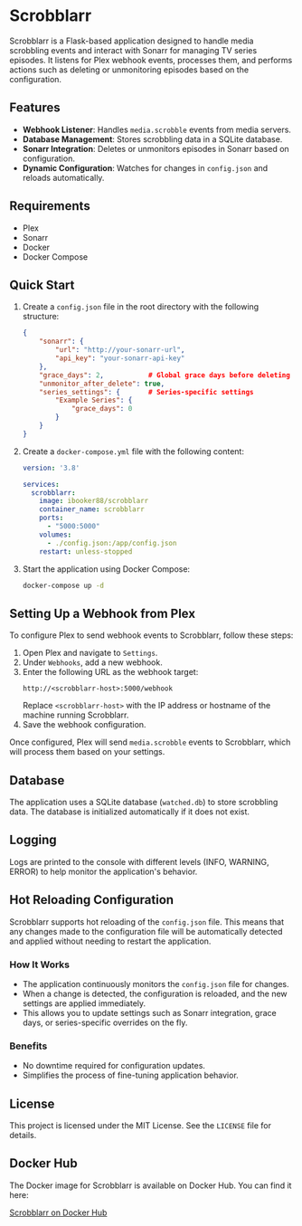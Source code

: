 # Scrobblarr

Scrobblarr is a Flask-based application designed to handle media scrobbling events and interact with Sonarr for managing TV series episodes. It listens for Plex webhook events, processes them, and performs actions such as deleting or unmonitoring episodes based on the configuration.

## Features

- **Webhook Listener**: Handles `media.scrobble` events from media servers.
- **Database Management**: Stores scrobbling data in a SQLite database.
- **Sonarr Integration**: Deletes or unmonitors episodes in Sonarr based on configuration.
- **Dynamic Configuration**: Watches for changes in `config.json` and reloads automatically.

## Requirements

- Plex
- Sonarr
- Docker
- Docker Compose

## Quick Start

1. Create a `config.json` file in the root directory with the following structure:
   ```json
   {
       "sonarr": {
           "url": "http://your-sonarr-url",
           "api_key": "your-sonarr-api-key"
       },
       "grace_days": 2,           # Global grace days before deleting episodes
       "unmonitor_after_delete": true,
       "series_settings": {       # Series-specific settings
           "Example Series": {
               "grace_days": 0
           }
       }
   }
   ```

2. Create a `docker-compose.yml` file with the following content:
   ```yaml
   version: '3.8'

   services:
     scrobblarr:
       image: ibooker88/scrobblarr
       container_name: scrobblarr
       ports:
         - "5000:5000"
       volumes:
         - ./config.json:/app/config.json
       restart: unless-stopped
   ```

3. Start the application using Docker Compose:
   ```bash
   docker-compose up -d
   ```

## Setting Up a Webhook from Plex

To configure Plex to send webhook events to Scrobblarr, follow these steps:

1. Open Plex and navigate to `Settings`.
2. Under `Webhooks`, add a new webhook.
3. Enter the following URL as the webhook target:
   ```
   http://<scrobblarr-host>:5000/webhook
   ```
   Replace `<scrobblarr-host>` with the IP address or hostname of the machine running Scrobblarr.
4. Save the webhook configuration.

Once configured, Plex will send `media.scrobble` events to Scrobblarr, which will process them based on your settings.

## Database

The application uses a SQLite database (`watched.db`) to store scrobbling data. The database is initialized automatically if it does not exist.

## Logging

Logs are printed to the console with different levels (INFO, WARNING, ERROR) to help monitor the application's behavior.

## Hot Reloading Configuration

Scrobblarr supports hot reloading of the `config.json` file. This means that any changes made to the configuration file will be automatically detected and applied without needing to restart the application.

### How It Works

- The application continuously monitors the `config.json` file for changes.
- When a change is detected, the configuration is reloaded, and the new settings are applied immediately.
- This allows you to update settings such as Sonarr integration, grace days, or series-specific overrides on the fly.

### Benefits

- No downtime required for configuration updates.
- Simplifies the process of fine-tuning application behavior.

## License

This project is licensed under the MIT License. See the `LICENSE` file for details.

## Docker Hub

The Docker image for Scrobblarr is available on Docker Hub. You can find it here:

[Scrobblarr on Docker Hub](https://hub.docker.com/r/ibooker88/scrobblarr)
